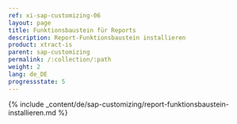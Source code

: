 ```yaml
---
ref: xi-sap-customizing-06
layout: page
title: Funktionsbaustein für Reports
description: Report-Funktionsbaustein installieren
product: xtract-is
parent: sap-customizing
permalink: /:collection/:path
weight: 2
lang: de_DE
progressstate: 5
---
```

{% include _content/de/sap-customizing/report-funktionsbaustein-installieren.md  %}